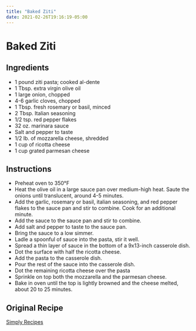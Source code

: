 ```yaml
---
title: "Baked Ziti"
date: 2021-02-26T19:16:19-05:00
---
```


# Baked Ziti

## Ingredients

- 1 pound ziti pasta; cooked al-dente
- 1 Tbsp. extra virgin olive oil
- 1 large onion, chopped
- 4-6 garlic cloves, chopped
- 1 Tbsp. fresh rosemary or basil, minced
- 2 Tbsp. Italian seasoning
- 1/2 tsp. red pepper flakes
- 32 oz. marinara sauce
- Salt and pepper to taste
- 1/2 lb. of mozzarella cheese, shredded
- 1 cup of ricotta cheese
- 1 cup grated parmesan cheese


## Instructions

- Preheat oven to 350&deg;F
- Heat the olive oil in a large sauce pan over medium-high heat. Saute the onions until translucent, around 4-5 minutes.
- Add the garlic, rosemary or basil, italian seasoning, and red pepper flakes to the sauce pan and stir to combine. Cook for an additional minute.
- Add the sauce to the sauce pan and stir to combine.
- Add salt and pepper to taste to the sauce pan.
- Bring the sauce to a low simmer.
- Ladle a spoonful of sauce into the pasta, stir it well.
- Spread a thin layer of sauce in the bottom of a 9x13-inch casserole dish.
- Dot the surface with half the ricotta cheese.
- Add the pasta to the casserole dish.
- Pour the rest of the sauce into the casserole dish.
- Dot the remaining ricotta cheese over the pasta
- Sprinkle on top both the mozzarella and the parmesan cheese.
- Bake in oven until the top is lightly browned and the cheese melted, about 20 to 25 minutes.


## Original Recipe

[Simply Recipes](https://www.simplyrecipes.com/recipes/baked_ziti/)